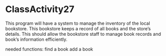 # ClassActivity27
This program will have a system to manage the inventory of the local bookstore. This bookstore keeps a record of all books and the store’s details. This should allow the bookstore staff to manage book records and book’s information efficiently.

needed functions:
find a book
add a book
